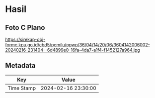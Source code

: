 # Hasil

## Foto C Plano

https://sirekap-obj-formc.kpu.go.id/cbd5/pemilu/ppwp/36/04/14/20/06/3604142006002-20240216-231404--6d4899e0-16fa-4da7-a1f4-f1452127a964.jpg


## Metadata

| Key        | Value               |
| ---------- | ------------------- |
| Time Stamp | 2024-02-16 23:30:00 |



